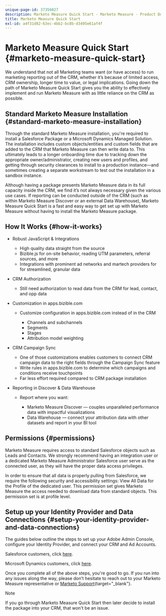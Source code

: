 ```yaml
---
unique-page-id: 37356027
description: Marketo Measure Quick Start - Marketo Measure - Product Documentation
title: Marketo Measure Quick Start
exl-id: a4f31d82-63ec-4bb2-bc8b-d3495e61af4f
---
```

# Marketo Measure Quick Start {#marketo-measure-quick-start}

We understand that not all Marketing teams want (or have access) to run marketing reporting out of the CRM, whether it’s because of limited access, CRM ownership, longer time to value, or legal implications. Going down the path of Marketo Measure Quick Start gives you the ability to effectively implement and run Marketo Measure with as little reliance on the CRM as possible.

## Standard Marketo Measure Installation {#standard-marketo-measure-installation}

Through the standard Marketo Measure installation, you're required to install a Salesforce Package or a Microsoft Dynamics Managed Solution. The installation includes custom objects/entities and custom fields that are added to the CRM that Marketo Measure can then write data to. This ultimately leads to a longer onboarding time due to tracking down the appropriate owner/administrator, creating new users and profiles, and getting through security clearances to install to a production instance—and sometimes creating a separate workstream to test out the installation in a sandbox instance.

Although having a package presents Marketo Measure data in its full capacity inside the CRM, we find it’s not always necessary given the various use cases. If reporting can be conducted outside of the CRM (such as within Marketo Measure Discover or an external Data Warehouse), Marketo Measure Quick Start is a fast and easy way to get set up with Marketo Measure without having to install the Marketo Measure package.

## How It Works {#how-it-works}

* Robust JavaScript & Integrations

  * High quality data straight from the source
  * Bizible.js for on-site behavior, reading UTM parameters, referral sources, and more
  * Integrations with prominent ad networks and martech providers for for streamlined, granular data

* CRM Authorization

  * Still need authorization to read data from the CRM for lead, contact, and opp data

* Customization in apps.bizible.com

  * Customize configuration in apps.bizible.com instead of in the CRM

    * Channels and subchannels
    * Segments
    * Stages
    * Attribution model weighting

* CRM Campaign Sync

  * One of those customizations enables customers to connect CRM campaign data to the right fields through the Campaign Sync feature
  * Write rules in apps.bizible.com to determine which campaigns and conditions receive touchpoints
  * Far less effort required compared to CRM package installation

* Reporting in Discover & Data Warehouse

  * Report where you want:

    * Marketo Measure Discover — couples unparalleled performance data with impactful visualizations
    * Data Warehouse — connect your attribution data with other datasets and report in your BI tool

## Permissions {#permissions}

Marketo Measure requires access to standard Salesforce objects such as Leads and Contacts. We strongly recommend having an integration user or a dedicated Marketo Measure Administrator Salesforce user serve as the connected user, as they will have the proper data access privileges.

In order to ensure that all data is properly pulling from Salesforce, we require the following security and accessibility settings: View All Data for the Profile of the dedicated user. This permission set gives Marketo Measure the access needed to download data from standard objects. This permission set is at profile level.

## Setup up your Identity Provider and Data Connections {#setup-your-identity-provider-and-data-connections}

The guides below outline the steps to set up your Adobe Admin Console, configure your Identity Provider, and connect your CRM and Ad Accounts.

Salesforce customers, click [here](/help/configuration-and-setup/marketo-measure-and-salesforce/marketo-measure-installation-guide.md).

Microsoft Dynamics customers, click [here](/help/marketo-measure-and-dynamics/getting-started-with-marketo-measure-and-dynamics/microsoft-dynamics-crm-installation-guide.md).

Once you complete all of the above steps, you're good to go. If you run into any issues along the way, please don’t hesitate to reach out to your Marketo Measure representative or [Marketo Support](https://nation.marketo.com/t5/support/ct-p/Support){target="_blank"}.

>[!NOTE]
>
>If you go through Marketo Measure Quick Start then later decide to install the package into your CRM, that won't be an issue.
